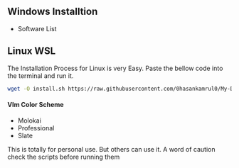 ## Windows Installtion
* Software List

## Linux WSL
The Installation Process for Linux is very Easy. Paste the bellow code into the terminal and run it. 
```bash
wget -O install.sh https://raw.githubusercontent.com/0hasankamrul0/My-Default-Settings/master/install.sh && sudo sh ./install.sh
```

#### VIm Color Scheme
* Molokai
* Professional
* Slate
 
 This is totally for personal use. But others can use it.
 A word of caution check the scripts before running them
